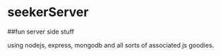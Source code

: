 # seekerServer

##fun server side stuff

using nodejs, express, mongodb and all sorts of associated js goodies.